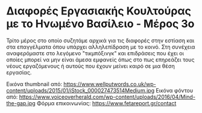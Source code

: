 # Διαφορές Εργασιακής Κουλτούρας με το Ηνωμένο Βασίλειο - Μέρος 3o

Τρίτο μέρος στο οποίο συζητάμε αρχικά για τις διαφορές στην εστίαση και στα επαγγέλματα όπου υπάρχει αλληλεπίδραση με το κοινό. Στη συνέχεια αναφερόμαστε στο λεγόμενο "τικμπόξινγκ" και επιδράσεις που έχει οι οποίες μπορεί να μην είναι άμεσα εμφανείς όπως στο πως επηρεάζει τους νέους εργαζόμενους ή αυτούς που έχουν μείνει καιρό σε μια θέση εργασίας. 

Εικόνα thumbnail από: <https://www.wellputwords.co.uk/wp-content/uploads/2015/01/iStock_000027473514Medium.jpg>
Εικόνα φόντου από: <https://www.voiceoverherald.com/wp-content/uploads/2016/04/Mind-the-gap.jpg>
Φόρμα επικοινωνίας: <https://www.fetareport.gr/contact>
